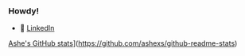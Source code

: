 ### Howdy!

- :office: [LinkedIn](https://www.linkedin.com/in/ashelane)


[Ashe's GitHub stats](https://github-readme-stats-theta-six-84.vercel.app/api?username=ashexs&count_private=true&show_icons=true&theme=title_color=30588C&text_color=A63F8A&icon_color=732959&border_color=401C33&bg_color=00010D)](https://github.com/ashexs/github-readme-stats)
